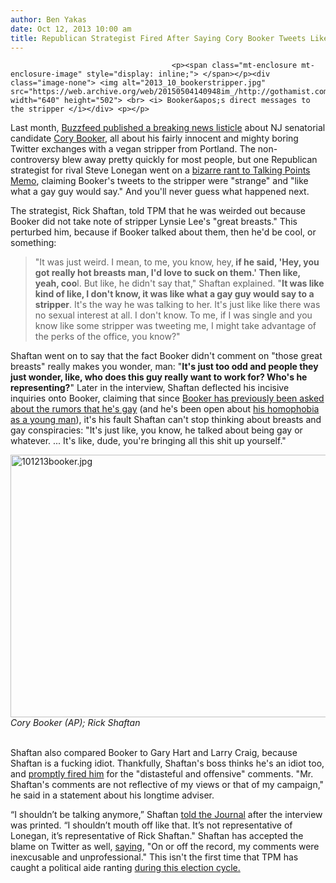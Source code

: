 ```yaml
---
author: Ben Yakas
date: Oct 12, 2013 10:00 am
title: Republican Strategist Fired After Saying Cory Booker Tweets Like "Gay Guy"
---
```


	
										<p><span class="mt-enclosure mt-enclosure-image" style="display: inline;"> </span></p><div class="image-none"> <img alt="2013_10_bookerstripper.jpg" src="https://web.archive.org/web/20150504140948im_/http://gothamist.com/attachments/jen/2013_10_bookerstripper.jpg" width="640" height="502"> <br> <i> Booker&apos;s direct messages to the stripper </i></div> <p></p>

<p>Last month, <a href="https://web.archive.org/web/20150504140948/http://www.buzzfeed.com/bennyjohnson/cory-bookers-interesting-dms-with-a-portland-stripper">Buzzfeed published a breaking news listicle</a> about NJ senatorial candidate <a href="https://web.archive.org/web/20150504140948/http://gothamist.com/tags/corybooker">Cory Booker</a>, all about his fairly innocent and mighty boring Twitter exchanges with a vegan stripper from Portland. The non-controversy blew away pretty quickly for most people, but one Republican strategist for rival Steve Lonegan went on a <a href="https://web.archive.org/web/20150504140948/http://talkingpointsmemo.com/dc/top-aide-believes-steve-lonegan-is-surging-because-of-cory-booker-s-strange-behavior">bizarre rant to Talking Points Memo</a>, claiming Booker&apos;s tweets to the stripper were  &quot;strange&quot; and &quot;like what a gay guy would say.&quot; And you&apos;ll never guess what happened next.</p>

<p>The strategist, Rick Shaftan, told TPM that he was weirded out because Booker did not take note of stripper Lynsie Lee&apos;s &quot;great breasts.&quot; This perturbed him, because if Booker talked about them, then he&apos;d be cool, or something: </p>

<blockquote>&quot;It was just weird. I mean, to me, you know, hey,<strong> if he said, &apos;Hey, you got really hot breasts man, I&apos;d love to suck on them.&apos; Then like, yeah, coo</strong>l. But like, he didn&apos;t say that,&quot; Shaftan explained. &quot;<strong>It was like kind of like, I don&apos;t know, it was like what a gay guy would say to a stripper</strong>. It&apos;s the way he was talking to her. It&apos;s just like like there was no sexual interest at all. I don&apos;t know. To me, if I was single and you know like some stripper was tweeting me, I might take advantage of the perks of the office, you know?&quot;</blockquote>

<p>Shaftan went on to say that the fact Booker didn&apos;t comment on &quot;those great breasts&quot; really makes you wonder, man: &quot;<strong>It&apos;s just too odd and people they just wonder, like, who does this guy really want to work for? Who&apos;s he representing?</strong>&quot; Later in the interview, Shaftan deflected his incisive inquiries onto Booker, claiming that since <a href="https://web.archive.org/web/20150504140948/http://www.mediaite.com/tv/msnbcs-chris-hayes-questions-mayor-cory-booker-about-gay-rumors/">Booker has previously been asked about the rumors that he&apos;s gay</a> (and he&apos;s been open about <a href="https://web.archive.org/web/20150504140948/http://gothamist.com/2013/01/10/cory_booker_wrote_an_editorial_abou.php">his homophobia as a young man</a>), it&apos;s his fault Shaftan can&apos;t stop thinking about breasts and gay conspiracies: &quot;It&apos;s just like, you know, he talked about being gay or whatever. ... It&apos;s like, dude, you&apos;re bringing all this shit up yourself.&quot;</p>

<p><span class="mt-enclosure mt-enclosure-image" style="display: inline;"> </span></p><div class="image-none"> <img alt="101213booker.jpg" src="https://web.archive.org/web/20150504140948im_/http://gothamist.com/attachments/byakas/101213booker.jpg" width="640" height="420"> <br> <i> Cory Booker (AP); Rick Shaftan</i></div> <p></p>

<p><br>
Shaftan also compared Booker to Gary Hart and Larry Craig, because Shaftan is a fucking idiot. Thankfully, Shaftan&apos;s boss thinks he&apos;s an idiot too, and <a href="https://web.archive.org/web/20150504140948/http://www.nbcnewyork.com/news/local/Steve-Lonegan-Fires-Adviser-Gay-Comments-Cory-Booker-US-Senate-New-Jersey-227471741.html">promptly fired him</a> for the &quot;distasteful and offensive&quot; comments. &quot;Mr. Shaftan&apos;s comments are not reflective of my views or that of my campaign,&quot; he said in a statement about his longtime adviser.</p>

<p>&#x201C;I shouldn&#x2019;t be talking anymore,&#x201D; Shaftan <a href="https://web.archive.org/web/20150504140948/http://blogs.wsj.com/metropolis/2013/10/11/lonegan-aide-rick-shaftan-regrets-racy-interview/?mod=WSJBlog">told the Journal</a> after the interview was printed. &#x201C;I shouldn&#x2019;t mouth off like that. It&#x2019;s not representative of Lonegan, it&#x2019;s representative of Rick Shaftan.&quot; Shaftan has accepted the blame on Twitter as well, <a href="https://web.archive.org/web/20150504140948/https://twitter.com/Shaftan/status/388854004630818816">saying</a>, &quot;On or off the record, my comments were inexcusable and unprofessional.&quot; This isn&apos;t the first time that TPM has caught a political aide ranting <a href="https://web.archive.org/web/20150504140948/http://gothamist.com/2013/07/30/weiners_spokeswoman_trashes_ex-inte.php">during this election cycle.</a></p>					
										
									
				